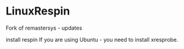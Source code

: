 # LinuxRespin
Fork of remastersys - updates


install respin
If you are using Ubuntu - you need to install xresprobe. 
